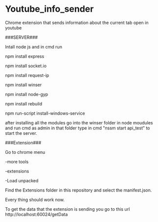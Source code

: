 # Youtube_info_sender
Chrome extension that sends information about the current tab open in youtube

###SERVER###


Intall node js and in cmd run 

npm install express

npm install socket.io

npm install request-ip

npm install winser

npm install node-gyp

npm install rebuild

npm run-script install-windows-service

after installing all the modules go into the winser folder in node moudules and run cmd as admin in that folder type in cmd "nssm start api_test" to start the server.

###Extension###


Go to chrome menu

-more tools

-extensions

-Load unpacked

Find the Extensions folder in this repository and select the manifest.json.

Every thing should work now.

To get the data that the extension is sending you go to this url http://localhost:60024/getData

